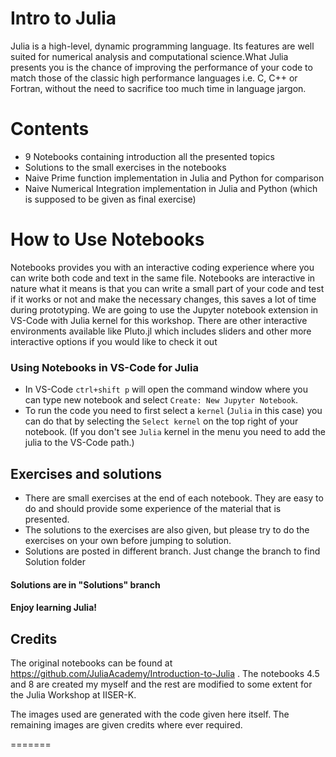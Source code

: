 # Intro to Julia
Julia is a high-level, dynamic programming language. Its features are well suited for numerical analysis and computational science.What Julia presents you is the chance of improving the performance of your code to match those of the classic high performance languages i.e. C, C++ or Fortran, without the need to sacrifice too much time in language jargon.

# Contents

- 9 Notebooks containing introduction all the presented topics
- Solutions to the small exercises in the notebooks
- Naive Prime function implementation in Julia and Python for comparison
- Naive Numerical Integration implementation in Julia and Python (which is supposed to be given as final exercise)

# How to Use Notebooks

Notebooks provides you with an interactive coding experience where you can write both code and text in the same file. Notebooks are interactive in nature what it means is that you can write a small part of your code and test if it works or not and make the necessary changes, this saves a lot of time during prototyping. We are going to use the Jupyter notebook extension in VS-Code with Julia kernel for this workshop. There are other interactive environments available like Pluto.jl which includes sliders and other more interactive options if you would like to check it out

### Using Notebooks in VS-Code for Julia
- In VS-Code `ctrl+shift p` will open the command window where you can type new notebook and select `Create: New Jupyter Notebook`.
- To run the code you need to first select a `kernel` (`Julia` in this case) you can do that by selecting the `Select kernel` on the top right of your notebook. (If you don't see `Julia` kernel in the menu you need to add the julia to the VS-Code path.)

## Exercises and solutions
- There are small exercises at the end of each notebook. They are easy to do and should provide some experience of the material that is presented.
- The solutions to the exercises are also given, but please try to do the exercises on your own before jumping to solution.
- Solutions are posted in different branch. Just change the branch to find Solution folder

#### Solutions are in "Solutions" branch

#### Enjoy learning Julia!


## Credits

The original notebooks can be found at https://github.com/JuliaAcademy/Introduction-to-Julia . The notebooks 4.5 and 8 are created my myself and the rest are modified to some extent for the Julia Workshop at IISER-K. 

The images used are generated with the code given here itself. The remaining images are given credits where ever required.


=======
